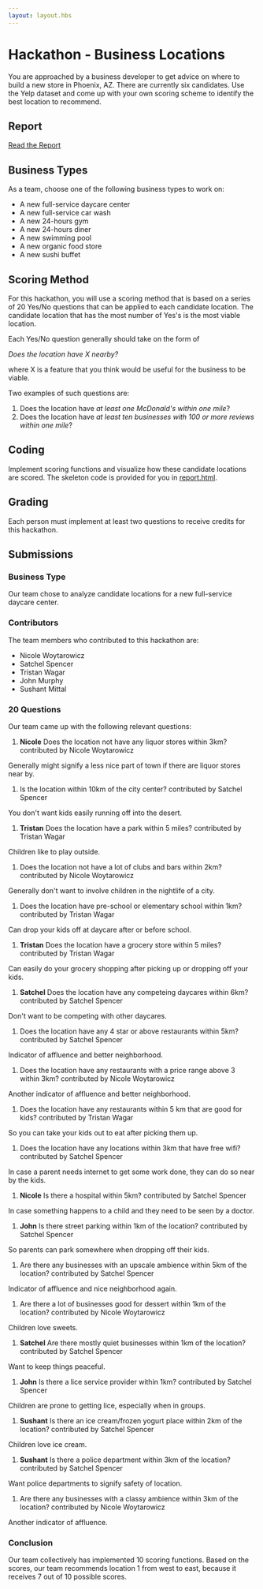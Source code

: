 ```yaml
---
layout: layout.hbs
---
```


# Hackathon - Business Locations

You are approached by a business developer to get advice on where to build a
new store in Phoenix, AZ. There are currently six candidates. Use the Yelp
dataset and come up with your own scoring scheme to identify the best location
to recommend.

## Report

[Read the Report](report.html)

## Business Types
As a team, choose one of the following business types to work on:

- A new full-service daycare center
- A new full-service car wash
- A new 24-hours gym
- A new 24-hours diner
- A new swimming pool
- A new organic food store
- A new sushi buffet

## Scoring Method

For this hackathon, you will use a scoring method that is based on a series of
20 Yes/No questions that can be applied to each candidate location. The candidate
location that has the most number of Yes's is the most viable location.

Each Yes/No question generally should take on the form of

  _Does the location have X nearby?_

where X is a feature that you think would be useful for the business to be viable.

Two examples of such questions are:
1. Does the location have _at least one McDonald's within one mile_?
1. Does the location have _at least ten businesses with 100 or more reviews within one mile_?

## Coding

Implement scoring functions and visualize how these candidate locations are
scored. The skeleton code is provided for you in [report.html](report.html).

## Grading

Each person must implement at least two questions to receive credits for this
hackathon.

## Submissions

### Business Type

Our team chose to analyze candidate locations for a new full-service daycare center.

### Contributors

The team members who contributed to this hackathon are:

- Nicole Woytarowicz
- Satchel Spencer
- Tristan Wagar
- John Murphy
- Sushant Mittal

### 20 Questions

Our team came up with the following relevant questions:

1. __Nicole__ Does the location not have any liquor stores within 3km? contributed by Nicole Woytarowicz

  Generally might signify a less nice part of town if there are liquor stores near by.

1. Is the location within 10km of the city center? contributed by Satchel Spencer

  You don't want kids easily running off into the desert.

1. __Tristan__ Does the location have a park within 5 miles? contributed by Tristan Wagar

  Children like to play outside.

1. Does the location not have a lot of clubs and bars within 2km? contributed by Nicole Woytarowicz

  Generally don't want to involve children in the nightlife of a city.

1. Does the location have pre-school or elementary school within 1km? contributed by Tristan Wagar

  Can drop your kids off at daycare after or before school.

1. __Tristan__ Does the location have a grocery store within 5 miles? contributed by Tristan Wagar

  Can easily do your grocery shopping after picking up or dropping off your kids.

1. __Satchel__ Does the location have any competeing daycares within 6km? contributed by Satchel Spencer

  Don't want to be competing with other daycares.

1. Does the location have any 4 star or above restaurants within 5km? contributed by Satchel Spencer

  Indicator of affluence and better neighborhood.

1. Does the location have any restaurants with a price range above 3 within 3km? contributed by Nicole Woytarowicz

  Another indicator of affluence and better neighborhood.

1. Does the location have any restaurants within 5 km that are good for kids? contributed by Tristan Wagar

  So you can take your kids out to eat after picking them up.

1. Does the location have any locations within 3km that have free wifi? contributed by Satchel Spencer

  In case a parent needs internet to get some work done, they can do so near by the kids.

1. __Nicole__ Is there a hospital within 5km? contributed by Satchel Spencer

  In case something happens to a child and they need to be seen by a doctor.

1. __John__ Is there street parking within 1km of the location? contributed by Satchel Spencer

  So parents can park somewhere when dropping off their kids.

1. Are there any businesses with an upscale ambience within 5km of the location? contributed by Satchel Spencer

  Indicator of affluence and nice neighborhood again.

1. Are there a lot of businesses good for dessert within 1km of the location? contributed by Nicole Woytarowicz

  Children love sweets.

1. __Satchel__ Are there mostly quiet businesses within 1km of the location? contributed by Satchel Spencer

  Want to keep things peaceful.

1. __John__ Is there a lice service provider within 1km? contributed by Satchel Spencer

  Children are prone to getting lice, especially when in groups.

1. __Sushant__ Is there an ice cream/frozen yogurt place within 2km of the location? contributed by Satchel Spencer

  Children love ice cream.

1. __Sushant__ Is there a police department within 3km of the location? contributed by Satchel Spencer

  Want police departments to signify safety of location.

1. Are there any businesses with a classy ambience within 3km of the location? contributed by Nicole Woytarowicz

  Another indicator of affluence.


### Conclusion

Our team collectively has implemented 10 scoring functions. Based on
the scores, our team recommends location 1 from west to east,
because it receives 7 out of 10 possible scores.
